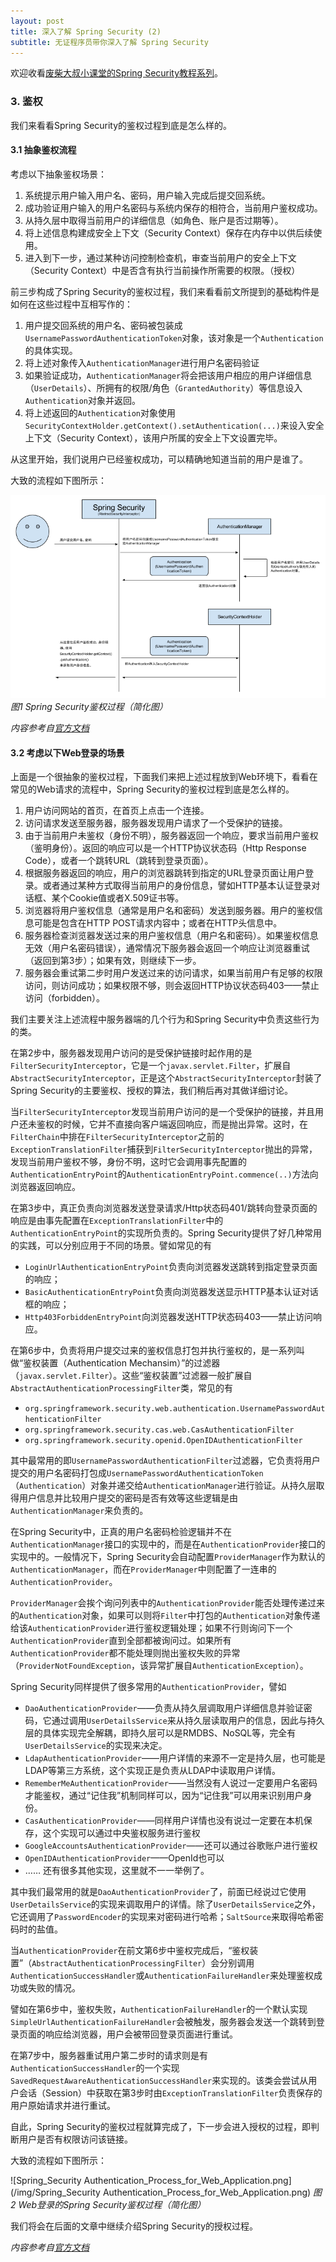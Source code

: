 ```yaml
---
layout: post
title: 深入了解 Spring Security (2)
subtitle: 无证程序员带你深入了解 Spring Security
---
```


欢迎收看[废柴大叔小课堂的Spring Security教程系列](https://space.bilibili.com/8265121/channel/detail?cid=68498)。

### 3. 鉴权

我们来看看Spring Security的鉴权过程到底是怎么样的。

#### 3.1 抽象鉴权流程

考虑以下抽象鉴权场景：

1. 系统提示用户输入用户名、密码，用户输入完成后提交回系统。
2. 成功验证用户输入的用户名密码与系统内保存的相符合，当前用户鉴权成功。
3. 从持久层中取得当前用户的详细信息（如角色、账户是否过期等）。
4. 将上述信息构建成安全上下文（Security Context）保存在内存中以供后续使用。
5. 进入到下一步，通过某种访问控制检查机，审查当前用户的安全上下文（Security Context）中是否含有执行当前操作所需要的权限。（授权）

前三步构成了Spring Security的鉴权过程，我们来看看前文所提到的基础构件是如何在这些过程中互相写作的：

1. 用户提交回系统的用户名、密码被包装成`UsernamePasswordAuthenticationToken`对象，该对象是一个`Authentication`的具体实现。
2. 将上述对象传入`AuthenticationManager`进行用户名密码验证
3. 如果验证成功，`AuthenticationManager`将会把该用户相应的用户详细信息（`UserDetails`）、所拥有的权限/角色（`GrantedAuthority`）等信息设入`Authentication`对象并返回。
4. 将上述返回的`Authentication`对象使用`SecurityContextHolder.getContext().setAuthentication(...)`来设入安全上下文（Security Context），该用户所属的安全上下文设置完毕。

从这里开始，我们说用户已经鉴权成功，可以精确地知道当前的用户是谁了。

大致的流程如下图所示：

![Spring_Security_Authentication_Process.png](/img/Spring_Security_Authentication_Process.png)
*图1 Spring Security鉴权过程（简化图）*


*内容参考自[官方文档](http://docs.spring.io/spring-security/site/docs/current/reference/htmlsingle/#what-is-authentication-in-spring-security)*

#### 3.2 考虑以下Web登录的场景

上面是一个很抽象的鉴权过程，下面我们来把上述过程放到Web环境下，看看在常见的Web请求的流程中，Spring Security的鉴权过程到底是怎么样的。

1. 用户访问网站的首页，在首页上点击一个连接。
2. 访问请求发送至服务器，服务器发现用户请求了一个受保护的链接。
3. 由于当前用户未鉴权（身份不明），服务器返回一个响应，要求当前用户鉴权（鉴明身份）。返回的响应可以是一个HTTP协议状态码（Http Response Code），或者一个跳转URL（跳转到登录页面）。
4. 根据服务器返回的响应，用户的浏览器跳转到指定的URL登录页面让用户登录。或者通过某种方式取得当前用户的身份信息，譬如HTTP基本认证登录对话框、某个Cookie值或者X.509证书等。
5. 浏览器将用户鉴权信息（通常是用户名和密码）发送到服务器。用户的鉴权信息可能是包含在HTTP POST请求内容中；或者在HTTP头信息中。
6. 服务器检查浏览器发送过来的用户鉴权信息（用户名和密码）。如果鉴权信息无效（用户名密码错误），通常情况下服务器会返回一个响应让浏览器重试（返回到第3步）；如果有效，则继续下一步。
7. 服务器会重试第二步时用户发送过来的访问请求，如果当前用户有足够的权限访问，则访问成功；如果权限不够，则会返回HTTP协议状态码403——禁止访问（forbidden）。

我们主要关注上述流程中服务器端的几个行为和Spring Security中负责这些行为的类。

在第2步中，服务器发现用户访问的是受保护链接时起作用的是`FilterSecurityInterceptor`，它是一个`javax.servlet.Filter`，扩展自`AbstractSecurityInterceptor`，正是这个`AbstractSecurityInterceptor`封装了Spring Security的主要鉴权、授权的算法，我们稍后再对其做详细讨论。

当`FilterSecurityInterceptor`发现当前用户访问的是一个受保护的链接，并且用户还未鉴权的时候，它并不直接向客户端返回响应，而是抛出异常。这时，在`FilterChain`中排在`FilterSecurityInterceptor`之前的`ExceptionTranslationFilter`捕获到`FilterSecurityInterceptor`抛出的异常，发现当前用户鉴权不够，身份不明，这时它会调用事先配置的`AuthenticationEntryPoint`的`AuthenticationEntryPoint.commence(..)`方法向浏览器返回响应。

在第3步中，真正负责向浏览器发送登录请求/Http状态码401/跳转向登录页面的响应是由事先配置在`ExceptionTranslationFilter`中的`AuthenticationEntryPoint`的实现所负责的。Spring Security提供了好几种常用的实践，可以分别应用于不同的场景。譬如常见的有

* `LoginUrlAuthenticationEntryPoint`负责向浏览器发送跳转到指定登录页面的响应；
* `BasicAuthenticationEntryPoint`负责向浏览器发送显示HTTP基本认证对话框的响应；
* `Http403ForbiddenEntryPoint`向浏览器发送HTTP状态码403——禁止访问响应。

在第6步中，负责将用户提交过来的鉴权信息打包并执行鉴权的，是一系列叫做“鉴权装置（Authentication Mechansim）”的过滤器（`javax.servlet.Filter`）。这些“鉴权装置”过滤器一般扩展自`AbstractAuthenticationProcessingFilter`类，常见的有

* `org.springframework.security.web.authentication.UsernamePasswordAuthenticationFilter`
* `org.springframework.security.cas.web.CasAuthenticationFilter`
* `org.springframework.security.openid.OpenIDAuthenticationFilter`

其中最常用的即`UsernamePasswordAuthenticationFilter`过滤器，它负责将用户提交的用户名密码打包成`UsernamePasswordAuthenticationToken`（`Authentication`）对象并递交给`AuthenticationManager`进行验证。从持久层取得用户信息并比较用户提交的密码是否有效等这些逻辑是由`AuthenticationManager`来负责的。

在Spring Security中，正真的用户名密码检验逻辑并不在`AuthenticationManager`接口的实现中的，而是在`AuthenticationProvider`接口的实现中的。一般情况下，Spring Security会自动配置`ProviderManager`作为默认的`AuthenticationManager`，而在`ProviderManager`中则配置了一连串的`AuthenticationProvider`。

`ProviderManager`会挨个询问列表中的`AuthenticationProvider`能否处理传递过来的`Authentication`对象，如果可以则将`Filter`中打包的`Authentication`对象传递给该`AuthenticationProvider`进行鉴权逻辑处理；如果不行则询问下一个`AuthenticationProvider`直到全部都被询问过。如果所有`AuthenticationProvider`都不能处理则抛出鉴权失败的异常（`ProviderNotFoundException`，该异常扩展自`AuthenticationException`）。

Spring Security同样提供了很多常用的`AuthenticationProvider`，譬如

* `DaoAuthenticationProvider`——负责从持久层调取用户详细信息并验证密码，它通过调用`UserDetailsService`来从持久层读取用户的信息，因此与持久层的具体实现完全解耦，即持久层可以是RMDBS、NoSQL等，完全有`UserDetailsService`的实现来决定。
* `LdapAuthenticationProvider`——用户详情的来源不一定是持久层，也可能是LDAP等第三方系统，这个实现正是负责从LDAP中读取用户详情。
* `RememberMeAuthenticationProvider`——当然没有人说过一定要用户名密码才能鉴权，通过“记住我”机制同样可以，因为“记住我”可以用来识别用户身份。
* `CasAuthenticationProvider`——同样用户详情也没有说过一定要在本机保存，这个实现可以通过中央鉴权服务进行鉴权
* `GoogleAccountsAuthenticationProvider`——还可以通过谷歌账户进行鉴权
* `OpenIDAuthenticationProvider`——OpenId也可以
* …… 还有很多其他实现，这里就不一一举例了。

其中我们最常用的就是`DaoAuthenticationProvider`了，前面已经说过它使用`UserDetailsService`的实现来调取用户的详情。除了`UserDetailsService`之外，它还调用了`PasswordEncoder`的实现来对密码进行哈希；`SaltSource`来取得哈希密码时的盐值。

当`AuthenticationProvider`在前文第6步中鉴权完成后，“鉴权装置”（`AbstractAuthenticationProcessingFilter`）会分别调用`AuthenticationSuccessHandler`或`AuthenticationFailureHandler`来处理鉴权成功或失败的情况。

譬如在第6步中，鉴权失败，`AuthenticationFailureHandler`的一个默认实现`SimpleUrlAuthenticationFailureHandler`会被触发，服务器会发送一个跳转到登录页面的响应给浏览器，用户会被带回登录页面进行重试。

在第7步中，服务器重试用户第二步时的请求则是有`AuthenticationSuccessHandler`的一个实现`SavedRequestAwareAuthenticationSuccessHandler`来实现的。该类会尝试从用户会话（Session）中获取在第3步时由`ExceptionTranslationFilter`负责保存的用户原始请求并进行重试。

自此，Spring Security的鉴权过程就算完成了，下一步会进入授权的过程，即判断用户是否有权限访问该链接。

大致的流程如下图所示：

![Spring_Security Authentication_Process_for_Web_Application.png](/img/Spring_Security Authentication_Process_for_Web_Application.png)
*图2 Web登录的Spring Security鉴权过程（简化图）*

我们将会在后面的文章中继续介绍Spring Security的授权过程。

*内容参考自[官方文档](http://docs.spring.io/spring-security/site/docs/current/reference/htmlsingle/#tech-intro-web-authentication)*
